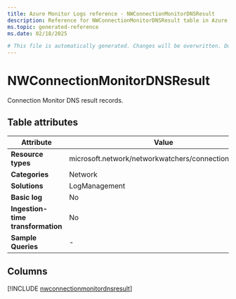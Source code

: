 ```yaml
---
title: Azure Monitor Logs reference - NWConnectionMonitorDNSResult
description: Reference for NWConnectionMonitorDNSResult table in Azure Monitor Logs.
ms.topic: generated-reference
ms.date: 02/18/2025

# This file is automatically generated. Changes will be overwritten. Do not change this file directly.
---
```


# NWConnectionMonitorDNSResult

Connection Monitor DNS result records.


## Table attributes

|Attribute|Value|
|---|---|
|**Resource types**|microsoft.network/networkwatchers/connectionmonitors|
|**Categories**|Network|
|**Solutions**| LogManagement|
|**Basic log**|No|
|**Ingestion-time transformation**|No|
|**Sample Queries**|-|



## Columns
  
[!INCLUDE [nwconnectionmonitordnsresult](~/reusable-content/ce-skilling/azure/includes/azure-monitor/reference/tables/nwconnectionmonitordnsresult-include.md)]
